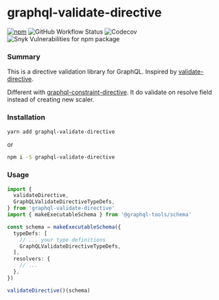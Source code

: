 # graphql-validate-directive

[![npm](https://img.shields.io/npm/v/graphql-validate-directive?style=flat-square)](https://www.npmjs.com/package/graphql-validate-directive)
![GitHub Workflow Status](https://img.shields.io/github/workflow/status/cnwangjie/graphql-validate-directive/Test?label=test&logo=github&style=flat-square)
![Codecov](https://img.shields.io/codecov/c/github/cnwangjie/graphql-validate-directive?style=flat-square&token=QhjBkB6PwD)
![Snyk Vulnerabilities for npm package](https://img.shields.io/snyk/vulnerabilities/npm/graphql-validate-directive?style=flat-square)

### Summary

This is a directive validation library for GraphQL. Inspired by [validate-directive](https://github.com/cjihrig/validate-directive).

Different with [graphql-constraint-directive](https://github.com/confuser/graphql-constraint-directive). It do validate on resolve field instead of creating new scaler.

### Installation

```sh
yarn add graphql-validate-directive
```

or

```sh
npm i -S graphql-validate-directive
```

### Usage

```ts
import {
  validateDirective,
  GraphQLValidateDirectiveTypeDefs,
} from 'graphql-validate-directive'
import { makeExecutableSchema } from '@graphql-tools/schema'

const schema = makeExecutableSchema({
  typeDefs: [
    // ... your type definitions
    GraphQLValidateDirectiveTypeDefs,
  ],
  resolvers: {
    // ...
  },
})

validateDirective()(schema)
```

